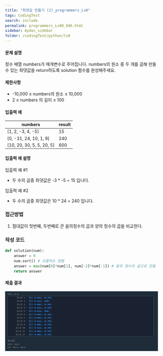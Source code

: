 ```yaml
---
title: "최댓값 만들기 (2)_programmers_Lv0"
tags: CodingTest
search: include
permalink: programmers_Lv00_046.html
sidebar: mydoc_sidebar
folder: /codingTest/python/lv0
---
```



#### 문제 설명 <br>

정수 배열 numbers가 매개변수로 주어집니다. numbers의 원소 중 두 개를 곱해 만들 수 있는 최댓값을 return하도록 solution 함수를 완성해주세요.

#### 제한사항 <br>

- -10,000 ≤ numbers의 원소 ≤ 10,000
- 2 ≤ numbers 의 길이 ≤ 100


#### 입출력 예 <br>
  
numbers|	result
---|---
[1, 2, -3, 4, -5]|	15
[0, -31, 24, 10, 1, 9]|	240
[10, 20, 30, 5, 5, 20, 5]|	600

#### 입출력 예 설명 <br>

입출력 예 #1
- 두 수의 곱중 최댓값은 -3 * -5 = 15 입니다.

입출력 예 #2
- 두 수의 곱중 최댓값은 10 * 24 = 240 입니다.


### 접근방법 <br>

1. 절대값이 첫번째, 두번째로 큰 음의정수의 곱과 양의 정수의 곱을 비교한다.

### 작성 코드 <br>

```python
def solution(num):
    answer = 0
    num.sort() # 오름차순 정렬
    answer = max(num[0]*num[1], num[-2]*num[-1]) # 음의 정수의 곱으로 만들 수 있는 최댓값과 양의 정수의 곱으로 만들 수 있는 최댓값을 비교
    return answer
```

#### 제출 결과

![제출 결과](\images\programmers_Lv00_046.png)



